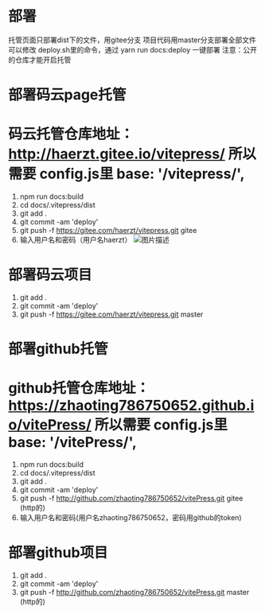 
# 部署
托管页面只部署dist下的文件，用gitee分支
项目代码用master分支部署全部文件
可以修改 deploy.sh里的命令，通过 yarn run docs:deploy 一键部署
注意：公开的仓库才能开启托管

# 部署码云page托管
# 码云托管仓库地址：http://haerzt.gitee.io/vitepress/ 所以需要 config.js里 base: '/vitepress/',
1. npm run docs:build
2. cd docs/.vitepress/dist
3. git add .
4. git commit -am 'deploy'
5. git push -f https://gitee.com/haerzt/vitepress.git gitee
6. 输入用户名和密码（用户名haerzt）
![图片描述](./doc/public/giteePage.jpg)
# 部署码云项目
1. git add .
2. git commit -am 'deploy'
3. git push -f https://gitee.com/haerzt/vitepress.git master


# 部署github托管
# github托管仓库地址：https://zhaoting786750652.github.io/vitePress/ 所以需要 config.js里 base: '/vitePress/',
1. npm run docs:build
2. cd docs/.vitepress/dist
3. git add .
4. git commit -am 'deploy'
5. git push -f http://github.com/zhaoting786750652/vitePress.git gitee  (http的)
6. 输入用户名和密码(用户名zhaoting786750652，密码用github的token)
# 部署github项目
1. git add .
2. git commit -am 'deploy'
3. git push -f http://github.com/zhaoting786750652/vitePress.git master  (http的)
